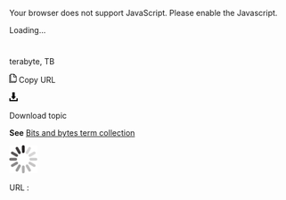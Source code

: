 Your browser does not support JavaScript. Please enable the Javascript.

Loading...

# 

terabyte, TB

![Copy URL](terabyte_files/Copy.png)
Copy URL

![Download](terabyte_files/Download.png)

Download topic

**See** [Bits and bytes term collection](https://worldready.cloudapp.net/Styleguide/Read?id=2700&topicid=26920)

![In progress](terabyte_files/activity-large.gif)

URL :
